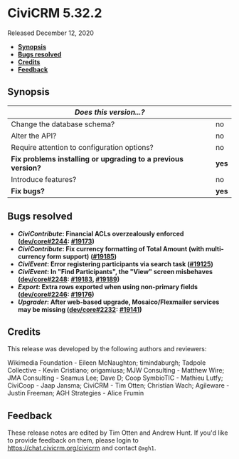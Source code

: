 # CiviCRM 5.32.2

Released December 12, 2020

- **[Synopsis](#synopsis)**
- **[Bugs resolved](#bugs)**
- **[Credits](#credits)**
- **[Feedback](#feedback)**

## <a name="synopsis"></a>Synopsis

| *Does this version...?*                                         |          |
| --------------------------------------------------------------- | -------- |
| Change the database schema?                                     | no       |
| Alter the API?                                                  | no       |
| Require attention to configuration options?                     | no       |
| **Fix problems installing or upgrading to a previous version?** | **yes**  |
| Introduce features?                                             | no       |
| **Fix bugs?**                                                   | **yes**  |

## <a name="bugs"></a>Bugs resolved

* **_CiviContribute_: Financial ACLs overzealously enforced ([dev/core#2244](https://lab.civicrm.org/dev/core/-/issues/2244): [#19173](https://github.com/civicrm/civicrm-core/pull/19173))**
* **_CiviContribute_: Fix currency formatting of Total Amount (with multi-currency form support) ([#19185](https://github.com/civicrm/civicrm-core/pull/19185))**
* **_CiviEvent_: Error registering participants via search task ([#19125](https://github.com/civicrm/civicrm-core/pull/19125))**
* **_CiviEvent_: In "Find Participants", the "View" screen misbehaves ([dev/core#2248](https://lab.civicrm.org/dev/core/-/issues/2248): [#19183](https://github.com/civicrm/civicrm-core/pull/19183), [#19189](https://github.com/civicrm/civicrm-core/pull/19189))**
* **_Export_: Extra rows exported when using non-primary fields ([dev/core#2246](https://lab.civicrm.org/dev/core/-/issues/2246): [#19176](https://github.com/civicrm/civicrm-core/pull/19176))**
* **_Upgrader_: After web-based upgrade, Mosaico/Flexmailer services may be missing ([dev/core#2232](https://lab.civicrm.org/dev/core/-/issues/2232): [#19141](https://github.com/civicrm/civicrm-core/pull/19141))**

## <a name="credits"></a>Credits

This release was developed by the following authors and reviewers:

Wikimedia Foundation - Eileen McNaughton; timindaburgh;  Tadpole Collective - Kevin
Cristiano; origamiusa; MJW Consulting - Matthew Wire; JMA Consulting - Seamus Lee; Dave D;
Coop SymbioTIC - Mathieu Lutfy; CiviCoop - Jaap Jansma; CiviCRM - Tim Otten; Christian
Wach; Agileware - Justin Freeman; AGH Strategies - Alice Frumin 

## <a name="feedback"></a>Feedback

These release notes are edited by Tim Otten and Andrew Hunt.  If you'd like to
provide feedback on them, please login to https://chat.civicrm.org/civicrm and
contact `@agh1`.
